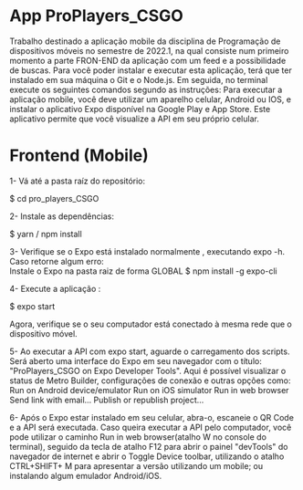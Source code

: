 # App ProPlayers_CSGO
Trabalho destinado a aplicação mobile da disciplina de Programação de dispositivos móveis no semestre de 2022.1, na qual consiste num primeiro momento a parte FRON-END da aplicação com um feed e a possibilidade de buscas.  Para você poder instalar e executar esta aplicação, terá que ter instalado em sua máquina o Git e o Node.js. Em seguida, no terminal execute os seguintes comandos segundo as instruções:  Para executar a aplicação mobile, você deve utilizar um aparelho celular, Android ou IOS, e instalar o aplicativo Expo disponível na Google Play e App Store. Este aplicativo permite que você visualize a API em seu próprio celular. 

# Frontend (Mobile) 

1- Vá até a pasta raíz do repositório:  

$ cd pro_players_CSGO  

2- Instale as dependências: 

$ yarn / npm install 

3- Verifique se o Expo está instalado normalmente , executando expo -h. 
Caso retorne algum erro:  
Instale o Expo na pasta raiz de forma GLOBAL  $ npm install -g expo-cli  

4- Execute a aplicação : 

$ expo start  

Agora, verifique se o seu computador está conectado à mesma rede que o dispositivo móvel.  

5- Ao executar a API com expo start, aguarde o carregamento dos scripts. Será aberto uma interface do Expo em seu navegador com o título: "ProPlayers_CSGO on Expo Developer Tools". Aqui é possível visualizar o status de Metro Builder, configurações de conexão e outras opções como:  Run on Android device/emulator  Run on iOS simulator  Run in web browser  Send link with email…  Publish or republish project…  

6- Após o Expo estar instalado em seu celular, abra-o, escaneie o QR Code e a API será executada.  Caso queira executar a API pelo computador, você pode utilizar o caminho Run in web browser(atalho W no console do terminal), seguido da tecla de atalho F12 para abrir o painel "devTools" do navegador de internet e abrir o Toggle Device toolbar, utilizando o atalho CTRL+SHIFT+ M para apresentar a versão utilizando um mobile; ou instalando algum emulador Android/iOS.
